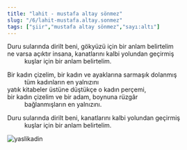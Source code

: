 ```yaml
---
title: "lahit - mustafa altay sönmez"
slug: "/6/lahit-mustafa.altay.sonmez"
tags: ["şiir","mustafa altay sönmez","sayı:altı"]
---
```


Duru sularında dirilt beni, gökyüzü için bir anlam belirtelim  
ne varsa açıktır insana, kanatlarını kalbi yolundan geçirmiş  
          kuşlar için bir anlam belirtelim.

Bir kadın çizelim, bir kadın ve ayaklarına sarmaşık dolanmış  
          tüm kadınların en yalnızını  
yatık kitabeler üstüne düştükçe o kadın perçemi,  
bir kadın çizelim ve bir adam, boynuna rüzgâr  
          bağlanmışların en yalnızını.

Duru sularında dirilt beni, kanatlarını kalbi yolundan geçirmiş  
          kuşlar için bir anlam belirtelim.

![yaslikadin](/img/ky06_15_tayfunisildar.jpg)
